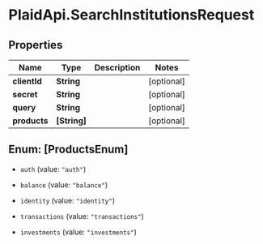 # PlaidApi.SearchInstitutionsRequest

## Properties

Name | Type | Description | Notes
------------ | ------------- | ------------- | -------------
**clientId** | **String** |  | [optional] 
**secret** | **String** |  | [optional] 
**query** | **String** |  | [optional] 
**products** | **[String]** |  | [optional] 



## Enum: [ProductsEnum]


* `auth` (value: `"auth"`)

* `balance` (value: `"balance"`)

* `identity` (value: `"identity"`)

* `transactions` (value: `"transactions"`)

* `investments` (value: `"investments"`)




